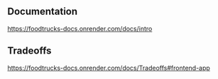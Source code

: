 ## Documentation
https://foodtrucks-docs.onrender.com/docs/intro

## Tradeoffs
https://foodtrucks-docs.onrender.com/docs/Tradeoffs#frontend-app
